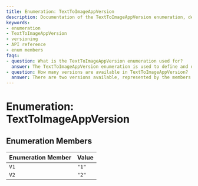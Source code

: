 ```yaml
---
title: Enumeration: TextToImageAppVersion
description: Documentation of the TextToImageAppVersion enumeration, detailing its members and their respective values.
keywords:
- enumeration
- TextToImageAppVersion
- versioning
- API reference
- enum members
faqs:
- question: What is the TextToImageAppVersion enumeration used for?
  answer: The TextToImageAppVersion enumeration is used to define and distinguish between different versions of the TextToImage application or its API.
- question: How many versions are available in TextToImageAppVersion?
  answer: There are two versions available, represented by the members V1 ("1") and V2 ("2").
---
```

# Enumeration: TextToImageAppVersion

## Enumeration Members

| Enumeration Member | Value |
| ------ | ------ |
| `V1` | `"1"` |
| `V2` | `"2"` |
